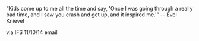 “Kids come up to me all the time and say, 'Once I was going through a really bad time, and I saw you crash and get up, and it inspired me.'”
-- Evel Knievel

via IFS 11/10/14 email

